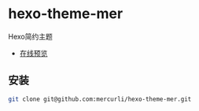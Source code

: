 # hexo-theme-mer

Hexo简约主题
- [在线预览](https://mercurli.github.io/)

## 安装

```bash
git clone git@github.com:mercurli/hexo-theme-mer.git
```
